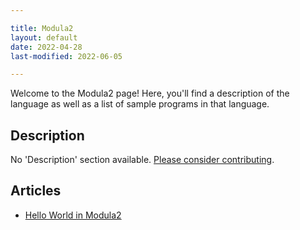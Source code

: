 ```yaml
---

title: Modula2
layout: default
date: 2022-04-28
last-modified: 2022-06-05

---
```


Welcome to the Modula2 page! Here, you'll find a description of the language as well as a list of sample programs in that language.

## Description

No 'Description' section available. [Please consider contributing](https://github.com/TheRenegadeCoder/sample-programs-website).

## Articles

- [Hello World in Modula2](https://sampleprograms.io/projects/hello-world/modula2)